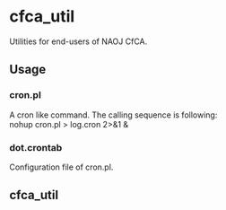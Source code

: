 # cfca_util

Utilities for end-users of NAOJ CfCA.

## Usage

### cron.pl
A cron like command. The calling sequence is following:  
    nohup cron.pl > log.cron 2>&1 &

### dot.crontab
Configuration file of cron.pl.




## cfca_util
